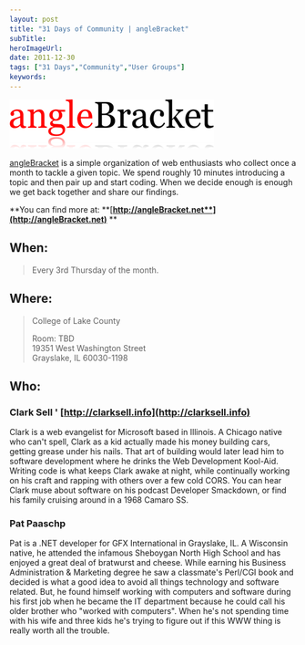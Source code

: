 ```yaml
---
layout: post 
title: "31 Days of Community | angleBracket"
subTitle: 
heroImageUrl: 
date: 2011-12-30
tags: ["31 Days","Community","User Groups"]
keywords: 
---
```


[![agLogo](agLogo_thumb.png "agLogo")](http://csell.net/wp-content/uploads/2011/12/agLogo.png)

[angleBracket](http://anglebracket.net/) is a simple organization of web enthusiasts who collect once a month to tackle a given topic. We spend roughly 10 minutes introducing a topic and then pair up and start coding. When we decide enough is enough we get back together and share our findings.

**You can find more at: **[**http://angleBracket.net**](http://angleBracket.net)** **

## When:
  > Every 3rd Thursday of the month.  

## Where:
  > College of Lake County
> 
> Room: TBD      
> 19351 West Washington Street       
> Grayslake, IL 60030-1198  

## Who:

### <font style="font-weight: bold">Clark Sell</font> ' [http://clarksell.info](http://clarksell.info)

Clark is a web evangelist for Microsoft based in Illinois. A Chicago native who can't spell, Clark as a kid actually made his money building cars, getting grease under his nails. That art of building would later lead him to software development where he drinks the Web Development Kool-Aid. Writing code is what keeps Clark awake at night, while continually working on his craft and rapping with others over a few cold CORS. You can hear Clark muse about software on his podcast Developer Smackdown, or find his family cruising around in a 1968 Camaro SS.

### <font style="font-weight: bold">Pat Paaschp</font>

Pat is a .NET developer for GFX International in Grayslake, IL. A Wisconsin native, he attended the infamous Sheboygan North High School and has enjoyed a great deal of bratwurst and cheese. While earning his Business Administration & Marketing degree he saw a classmate's Perl/CGI book and decided is what a good idea to avoid all things technology and software related. But, he found himself working with computers and software during his first job when he became the IT department because he could call his older brother who "worked with computers". When he's not spending time with his wife and three kids he's trying to figure out if this WWW thing is really worth all the trouble.